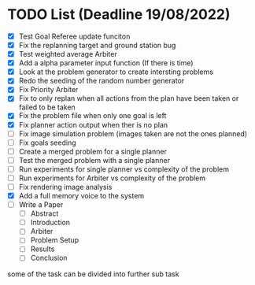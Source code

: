 
# TODO List (Deadline 19/08/2022)
- [x] Test Goal Referee update funciton 
- [x] Fix the replanning target and ground station bug
- [x] Test weighted average Arbiter
- [x] Add a alpha parameter input function (If there is time)
- [x] Look at the problem generator to create intersting problems
- [x] Redo the seeding of the random number generator
- [x] Fix Priority Arbiter
- [x] Fix to only replan when all actions from the plan have been taken or failed to be taken
- [x] Fix the problem file when only one goal is left
- [x] Fix planner action output when ther is no plan
- [ ] Fix image simulation problem (images taken are not the ones planned)
- [ ] Fix goals seeding
- [ ] Create a merged problem for a single planner
- [ ] Test the merged problem with a single planner
- [ ] Run experiments for single planner vs complexity of the problem
- [ ] Run experiments for Arbiter vs complexity of the problem
- [ ] Fix rendering image analysis
- [x] Add a full memory voice to the system
- [ ] Write a Paper
  - [ ] Abstract
  - [ ] Introduction
  - [ ] Arbiter
  - [ ] Problem Setup
  - [ ] Results
  - [ ] Conclusion

some of the task can be divided into further sub task